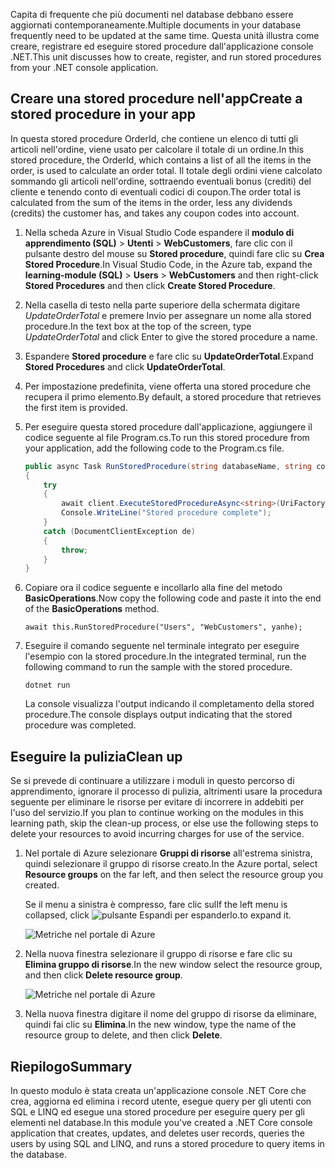 <span data-ttu-id="ef941-101">Capita di frequente che più documenti nel database debbano essere aggiornati contemporaneamente.</span><span class="sxs-lookup"><span data-stu-id="ef941-101">Multiple documents in your database frequently need to be updated at the same time.</span></span> <span data-ttu-id="ef941-102">Questa unità illustra come creare, registrare ed eseguire stored procedure dall'applicazione console .NET.</span><span class="sxs-lookup"><span data-stu-id="ef941-102">This unit discusses how to create, register, and run stored procedures from your .NET console application.</span></span>

## <a name="create-a-stored-procedure-in-your-app"></a><span data-ttu-id="ef941-103">Creare una stored procedure nell'app</span><span class="sxs-lookup"><span data-stu-id="ef941-103">Create a stored procedure in your app</span></span>

<span data-ttu-id="ef941-104">In questa stored procedure OrderId, che contiene un elenco di tutti gli articoli nell'ordine, viene usato per calcolare il totale di un ordine.</span><span class="sxs-lookup"><span data-stu-id="ef941-104">In this stored procedure, the OrderId, which contains a list of all the items in the order, is used to calculate an order total.</span></span> <span data-ttu-id="ef941-105">Il totale degli ordini viene calcolato sommando gli articoli nell'ordine, sottraendo eventuali bonus (crediti) del cliente e tenendo conto di eventuali codici di coupon.</span><span class="sxs-lookup"><span data-stu-id="ef941-105">The order total is calculated from the sum of the items in the order, less any dividends (credits) the customer has, and takes any coupon codes into account.</span></span>

1. <span data-ttu-id="ef941-106">Nella scheda Azure in Visual Studio Code espandere il **modulo di apprendimento (SQL)** > **Utenti** > **WebCustomers**, fare clic con il pulsante destro del mouse su **Stored procedure**, quindi fare clic su **Crea Stored Procedure**.</span><span class="sxs-lookup"><span data-stu-id="ef941-106">In Visual Studio Code, in the Azure tab, expand the **learning-module (SQL)** > **Users** > **WebCustomers** and then right-click **Stored Procedures** and then click **Create Stored Procedure**.</span></span>

1. <span data-ttu-id="ef941-107">Nella casella di testo nella parte superiore della schermata digitare *UpdateOrderTotal* e premere Invio per assegnare un nome alla stored procedure.</span><span class="sxs-lookup"><span data-stu-id="ef941-107">In the text box at the top of the screen, type *UpdateOrderTotal* and click Enter to give the stored procedure a name.</span></span>

1. <span data-ttu-id="ef941-108">Espandere **Stored procedure** e fare clic su **UpdateOrderTotal**.</span><span class="sxs-lookup"><span data-stu-id="ef941-108">Expand **Stored Procedures** and click **UpdateOrderTotal**.</span></span>

1. <span data-ttu-id="ef941-109">Per impostazione predefinita, viene offerta una stored procedure che recupera il primo elemento.</span><span class="sxs-lookup"><span data-stu-id="ef941-109">By default, a stored procedure that retrieves the first item is provided.</span></span>

1. <span data-ttu-id="ef941-110">Per eseguire questa stored procedure dall'applicazione, aggiungere il codice seguente al file Program.cs.</span><span class="sxs-lookup"><span data-stu-id="ef941-110">To run this stored procedure from your application, add the following code to the Program.cs file.</span></span>

    ```csharp
    public async Task RunStoredProcedure(string databaseName, string collectionName, User user)
    {
        try
        {
            await client.ExecuteStoredProcedureAsync<string>(UriFactory.CreateStoredProcedureUri(databaseName, collectionName, "sample"), new RequestOptions { PartitionKey = new PartitionKey(user.UserId) });
            Console.WriteLine("Stored procedure complete");
        }
        catch (DocumentClientException de)
        {
            throw;
        }
    }
    ```
    <!--TODO: Update sproc to take order total and check for available dividend, and use of summer coupon code, and provide updated total-->

1. <span data-ttu-id="ef941-111">Copiare ora il codice seguente e incollarlo alla fine del metodo **BasicOperations**.</span><span class="sxs-lookup"><span data-stu-id="ef941-111">Now copy the following code and paste it into the end of the **BasicOperations** method.</span></span>

    ```
    await this.RunStoredProcedure("Users", "WebCustomers", yanhe);
    ```

1. <span data-ttu-id="ef941-112">Eseguire il comando seguente nel terminale integrato per eseguire l'esempio con la stored procedure.</span><span class="sxs-lookup"><span data-stu-id="ef941-112">In the integrated terminal, run the following command to run the sample with the stored procedure.</span></span>

    ```
    dotnet run
    ```
    <span data-ttu-id="ef941-113">La console visualizza l'output indicando il completamento della stored procedure.</span><span class="sxs-lookup"><span data-stu-id="ef941-113">The console displays output indicating that the stored procedure was completed.</span></span>

## <a name="clean-up"></a><span data-ttu-id="ef941-114">Eseguire la pulizia</span><span class="sxs-lookup"><span data-stu-id="ef941-114">Clean up</span></span>
<!---TODO: Update for sandbox?--->

<span data-ttu-id="ef941-115">Se si prevede di continuare a utilizzare i moduli in questo percorso di apprendimento, ignorare il processo di pulizia, altrimenti usare la procedura seguente per eliminare le risorse per evitare di incorrere in addebiti per l'uso del servizio.</span><span class="sxs-lookup"><span data-stu-id="ef941-115">If you plan to continue working on the modules in this learning path, skip the clean-up process, or else use the following steps to delete your resources to avoid incurring charges for use of the service.</span></span>

1. <span data-ttu-id="ef941-116">Nel portale di Azure selezionare **Gruppi di risorse** all'estrema sinistra, quindi selezionare il gruppo di risorse creato.</span><span class="sxs-lookup"><span data-stu-id="ef941-116">In the Azure portal, select **Resource groups** on the far left, and then select the resource group you created.</span></span>  

    <span data-ttu-id="ef941-117">Se il menu a sinistra è compresso, fare clic sul</span><span class="sxs-lookup"><span data-stu-id="ef941-117">If the left menu is collapsed, click</span></span> ![pulsante Espandi](../media/5-javascript-programming/expand.png) <span data-ttu-id="ef941-119">per espanderlo.</span><span class="sxs-lookup"><span data-stu-id="ef941-119">to expand it.</span></span>

   ![Metriche nel portale di Azure](../media/5-javascript-programming/delete-resources-select.png)

1. <span data-ttu-id="ef941-121">Nella nuova finestra selezionare il gruppo di risorse e fare clic su **Elimina gruppo di risorse**.</span><span class="sxs-lookup"><span data-stu-id="ef941-121">In the new window select the resource group, and then click **Delete resource group**.</span></span>

   ![Metriche nel portale di Azure](../media/5-javascript-programming/delete-resources.png)

1. <span data-ttu-id="ef941-123">Nella nuova finestra digitare il nome del gruppo di risorse da eliminare, quindi fai clic su **Elimina**.</span><span class="sxs-lookup"><span data-stu-id="ef941-123">In the new window, type the name of the resource group to delete, and then click **Delete**.</span></span>

## <a name="summary"></a><span data-ttu-id="ef941-124">Riepilogo</span><span class="sxs-lookup"><span data-stu-id="ef941-124">Summary</span></span>

<span data-ttu-id="ef941-125">In questo modulo è stata creata un'applicazione console .NET Core che crea, aggiorna ed elimina i record utente, esegue query per gli utenti con SQL e LINQ ed esegue una stored procedure per eseguire query per gli elementi nel database.</span><span class="sxs-lookup"><span data-stu-id="ef941-125">In this module you've created a .NET Core console application that creates, updates, and deletes user records, queries the users by using SQL and LINQ, and runs a stored procedure to query items in the database.</span></span>